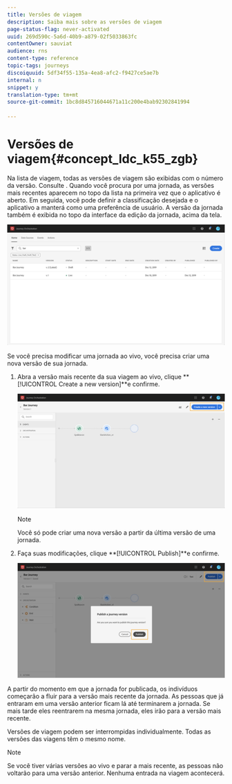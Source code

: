 ```yaml
---
title: Versões de viagem
description: Saiba mais sobre as versões de viagem
page-status-flag: never-activated
uuid: 269d590c-5a6d-40b9-a879-02f5033863fc
contentOwner: sauviat
audience: rns
content-type: reference
topic-tags: journeys
discoiquuid: 5df34f55-135a-4ea8-afc2-f9427ce5ae7b
internal: n
snippet: y
translation-type: tm+mt
source-git-commit: 1bc8d845716044671a11c200e4bab92302841994

---
```



# Versões de viagem{#concept_ldc_k55_zgb}

Na lista de viagem, todas as versões de viagem são exibidas com o número da versão. Consulte [](../building-journeys/using-the-journey-designer.md). Quando você procura por uma jornada, as versões mais recentes aparecem no topo da lista na primeira vez que o aplicativo é aberto. Em seguida, você pode definir a classificação desejada e o aplicativo a manterá como uma preferência de usuário. A versão da jornada também é exibida no topo da interface da edição da jornada, acima da tela.

![](../assets/journeyversions1.png)

Se você precisa modificar uma jornada ao vivo, você precisa criar uma nova versão de sua jornada.

1. Abra a versão mais recente da sua viagem ao vivo, clique **[!UICONTROL Create a new version]**e confirme.

   ![](../assets/journeyversions2.png)

   >[!NOTE]
   >
   >Você só pode criar uma nova versão a partir da última versão de uma jornada.

1. Faça suas modificações, clique **[!UICONTROL Publish]**e confirme.

   ![](../assets/journeyversions3.png)

A partir do momento em que a jornada for publicada, os indivíduos começarão a fluir para a versão mais recente da jornada. As pessoas que já entraram em uma versão anterior ficam lá até terminarem a jornada. Se mais tarde eles reentrarem na mesma jornada, eles irão para a versão mais recente.

Versões de viagem podem ser interrompidas individualmente. Todas as versões das viagens têm o mesmo nome.

>[!NOTE]
>
>Se você tiver várias versões ao vivo e parar a mais recente, as pessoas não voltarão para uma versão anterior. Nenhuma entrada na viagem acontecerá.
